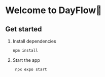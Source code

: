 # Welcome to DayFlow👋

## Get started

1. Install dependencies

   ```bash
   npm install
   ```

2. Start the app

   ```bash
    npx expo start
   ```


  
